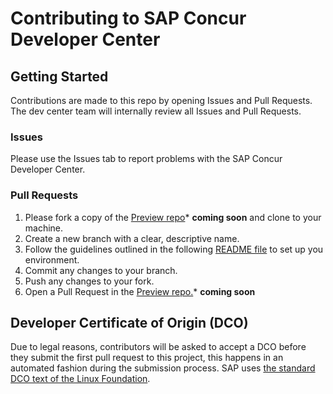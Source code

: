 # Contributing to SAP Concur Developer Center 

## Getting Started

Contributions are made to this repo by opening Issues and Pull Requests. The dev center team will internally review all Issues and Pull Requests.

### Issues

Please use the Issues tab to report problems with the SAP Concur Developer Center.

### Pull Requests

1. Please fork a copy of the [Preview repo]()* **coming soon** and clone to your machine.
2. Create a new branch with a clear, descriptive name.
3. Follow the guidelines outlined in the following [README file](https://github.com/sap-staging/developer.concur.com/blob/main/README.md) to set up you environment.
4. Commit any changes to your branch.
5. Push any changes to your fork.
6. Open a Pull Request in the [Preview repo.]()* **coming soon**

## Developer Certificate of Origin (DCO)

Due to legal reasons, contributors will be asked to accept a DCO before they submit the first pull request to this project, this happens in an automated fashion during the submission process. SAP uses [the standard DCO text of the Linux Foundation](https://developercertificate.org/).

